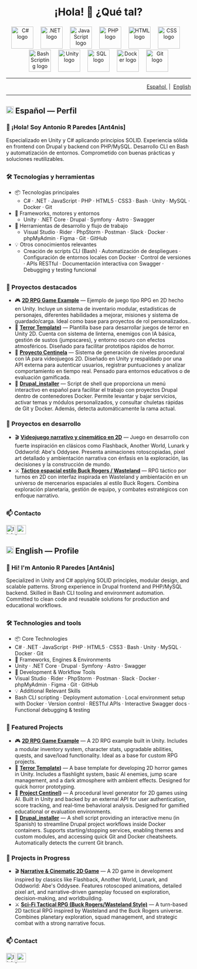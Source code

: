 <h1 align="center">¡Hola! 👋 ¿Qué tal?</h1>

###

<div align="center">
  <img src="https://skillicons.dev/icons?i=cs" height="60" alt="C# logo" />
  <img width="12" />
  <img src="https://skillicons.dev/icons?i=dotnet" height="60" alt=".NET logo" />
  <img width="12" />
  <img src="https://skillicons.dev/icons?i=js" height="60" alt="JavaScript logo" />
  <img width="12" />
  <img src="https://skillicons.dev/icons?i=php" height="60" alt="PHP logo" />
  <img width="12" />
  <img src="https://skillicons.dev/icons?i=html" height="60" alt="HTML logo" />
  <img width="12" />
  <img src="https://skillicons.dev/icons?i=css" height="60" alt="CSS logo" />
  <img width="12" />
  <img src="https://skillicons.dev/icons?i=bash" height="60" alt="Bash Scripting logo" />
  <img width="12" />
  <img src="https://skillicons.dev/icons?i=unity" height="60" alt="Unity logo" />
  <img width="12" />
  <img src="https://skillicons.dev/icons?i=mysql" height="60" alt="SQL logo" />
  <img width="12" />
  <img src="https://skillicons.dev/icons?i=docker" height="60" alt="Docker logo" />
  <img width="12" />
  <img src="https://skillicons.dev/icons?i=git" height="60" alt="Git logo" />
</div>

---

<div align="right">

<a href="#espanol">
  Español
</a>
&nbsp;|&nbsp;
<a href="#english">
  English
</a>

</div>

---

<h2 id="espanol"><img src="https://flagcdn.com/40x30/es.png" alt="Español" height="20" /> Español — Perfil</h2>

### 👋 ¡Hola! Soy Antonio R Paredes [Ant4nis]

Especializado en Unity y C# aplicando principios SOLID. Experiencia sólida en frontend con Drupal y backend con PHP/MySQL. Desarrollo CLI en Bash y automatización de entornos. Comprometido con buenas prácticas y soluciones reutilizables.

<h2></h2>

### 🛠️ Tecnologías y herramientas

- 📦 Tecnologías principales
  - C# · .NET · JavaScript · PHP · HTML5 · CSS3 · Bash · Unity · MySQL · Docker · Git
- 🔧 Frameworks, motores y entornos
  - Unity · .NET Core · Drupal · Symfony · Astro · Swagger
- 🧰 Herramientas de desarrollo y flujo de trabajo
  - Visual Studio · Rider · PhpStorm · Postman · Slack · Docker · phpMyAdmin · Figma · Git · GitHub
- 💡 Otros conocimientos relevantes
  - Creación de scripts CLI (Bash) · Automatización de despliegues · Configuración de entornos locales con Docker · Control de versiones · APIs RESTful · Documentación interactiva con Swagger · Debugging y testing funcional

<h2></h2>

### 🌟 Proyectos destacados

- 🎮 **[2D RPG Game Example](https://github.com/Ant4nis/ForgottenLibrary)** —  Ejemplo de juego tipo RPG en 2D hecho en Unity. Incluye un sistema de inventario modular, estadísticas de personajes, diferentes habilidades a mejorar, misiones y sistema de guardado/carga. Ideal como base para proyectos de rol personalizados..  
- 🧩 **[Terror Template](https://github.com/Ant4nis/TerrorTemplate))** —  Plantilla base para desarrollar juegos de terror en Unity 2D. Cuenta con sistema de linterna, enemigos con IA básica, gestión de sustos (jumpscares), y entorno oscuro con efectos atmosféricos. Diseñado para facilitar prototipos rápidos de horror.
- 🧩 **[Proyecto Centinela](https://github.com/Ant4nis/Proyecto-Centinela)** — Sistema de generación de niveles procedural con IA para videojuegos 2D. Diseñado en Unity y respaldado por una API externa para autenticar usuarios, registrar puntuaciones y analizar comportamiento en tiempo real. Pensado para entornos educativos o de evaluación gamificada.  
- 🧩 **[Drupal_installer](https://github.com/Ant4nis/DrupalManager)** — Script de shell que proporciona un menú interactivo en español para facilitar el trabajo con proyectos Drupal dentro de contenedores Docker. Permite levantar y bajar servicios, activar temas y módulos personalizados, y consultar chuletas rápidas de Git y Docker. Además, detecta automáticamente la rama actual.

### 🚧 Proyectos en desarrollo

- 🎬 **[Videojuego narrativo y cinemático en 2D](#)** — Juego en desarrollo con fuerte inspiración en clásicos como Flashback, Another World, Lunark y Oddworld: Abe's Oddysee. Presenta animaciones rotoscopiadas, pixel art detallado y ambientación narrativa con énfasis en la exploración, las decisiones y la construcción de mundo.
- ⚔️ **[Táctico espacial estilo Buck Rogers / Wasteland](#)** — RPG táctico por turnos en 2D con interfaz inspirada en Wasteland y ambientación en un universo de mercenarios espaciales al estilo Buck Rogers. Combina exploración planetaria, gestión de equipo, y combates estratégicos con enfoque narrativo.
    
<h2></h2>

### 📫 Contacto

<div align="left">
  <a href="https://www.linkedin.com/in/antonio-r-paredes-2b0794199" target="_blank">
    <img src="https://img.shields.io/static/v1?message=LinkedIn&logo=linkedin&label=&color=0077B5&logoColor=white&labelColor=&style=for-the-badge" height="25" alt="linkedin logo" />
  </a>
  <a href="mailto:tony.rpp@gmail.com" target="_blank">
    <img src="https://img.shields.io/static/v1?message=Gmail&logo=gmail&label=&color=D14836&logoColor=white&labelColor=&style=for-the-badge" height="25" alt="gmail logo" />
  </a>  
</div>

<h2></h2>

<h2 id="english"><img src="https://flagcdn.com/40x30/us.png" alt="English" height="20" /> English — Profile</h2>

### 👋 Hi! I'm Antonio R Paredes [Ant4nis]

Specialized in Unity and C# applying SOLID principles, modular design, and scalable patterns. Strong experience in Drupal frontend and PHP/MySQL backend. Skilled in Bash CLI tooling and environment automation. Committed to clean code and reusable solutions for production and educational workflows.

<h2></h2>

### 🛠️ Technologies and tools

- 📦 Core Technologies
 - C# · .NET · JavaScript · PHP · HTML5 · CSS3 · Bash · Unity · MySQL · Docker · Git
- 🔧 Frameworks, Engines & Environments
 - Unity · .NET Core · Drupal · Symfony · Astro · Swagger
- 🧰 Development & Workflow Tools
 - Visual Studio · Rider · PhpStorm · Postman · Slack · Docker · phpMyAdmin · Figma · Git · GitHub
- 💡 Additional Relevant Skills
 - Bash CLI scripting · Deployment automation · Local environment setup with Docker · Version control · RESTful APIs · Interactive Swagger docs · Functional debugging & testing 

<h2></h2>

### 🌟 Featured Projects

- 🎮 **[2D RPG Game Example](https://github.com/Ant4nis/ForgottenLibrary)** — A 2D RPG example built in Unity. Includes a modular inventory system, character stats, upgradable abilities, quests, and save/load functionality. Ideal as a base for custom RPG projects. 
- 🧩 **[Terror Template](https://github.com/Ant4nis/TerrorTemplate))** — A base template for developing 2D horror games in Unity. Includes a flashlight system, basic AI enemies, jump scare management, and a dark atmosphere with ambient effects. Designed for quick horror prototyping.  
- 🧩 **[Project Centinel](https://github.com/Ant4nis/Proyecto-Centinela))** — A procedural level generator for 2D games using AI. Built in Unity and backed by an external API for user authentication, score tracking, and real-time behavioral analysis. Designed for gamified educational or evaluation environments.
- 🧩 **[Drupal_installer](#)** — A shell script providing an interactive menu (in Spanish) to streamline Drupal project workflows inside Docker containers. Supports starting/stopping services, enabling themes and custom modules, and accessing quick Git and Docker cheatsheets. Automatically detects the current Git branch.

### 🚧 Projects in Progress

- 🎬 **[Narrative & Cinematic 2D Game](#)** — A 2D game in development inspired by classics like Flashback, Another World, Lunark, and Oddworld: Abe's Oddysee. Features rotoscoped animations, detailed pixel art, and narrative-driven gameplay focused on exploration, decision-making, and worldbuilding.
- ⚔️ **[Sci-Fi Tactical RPG (Buck Rogers/Wasteland Style)](#)** — A turn-based 2D tactical RPG inspired by Wasteland and the Buck Rogers universe. Combines planetary exploration, squad management, and strategic combat with a strong narrative focus.

<h2></h2>

### 📫 Contact

<div align="left">
  <a href="https://www.linkedin.com/in/antonio-r-paredes-2b0794199" target="_blank">
    <img src="https://img.shields.io/static/v1?message=LinkedIn&logo=linkedin&label=&color=0077B5&logoColor=white&labelColor=&style=for-the-badge" height="25" alt="linkedin logo" />
  </a>
  <a href="mailto:tony.rpp@gmail.com" target="_blank">
    <img src="https://img.shields.io/static/v1?message=Gmail&logo=gmail&label=&color=D14836&logoColor=white&labelColor=&style=for-the-badge" height="25" alt="gmail logo" />
  </a>  
</div>

